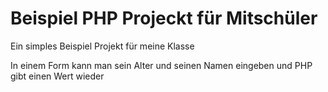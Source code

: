 # Beispiel PHP Projeckt für Mitschüler

Ein simples Beispiel Projekt für meine Klasse

In einem Form kann man sein Alter und seinen Namen eingeben und PHP gibt einen Wert wieder